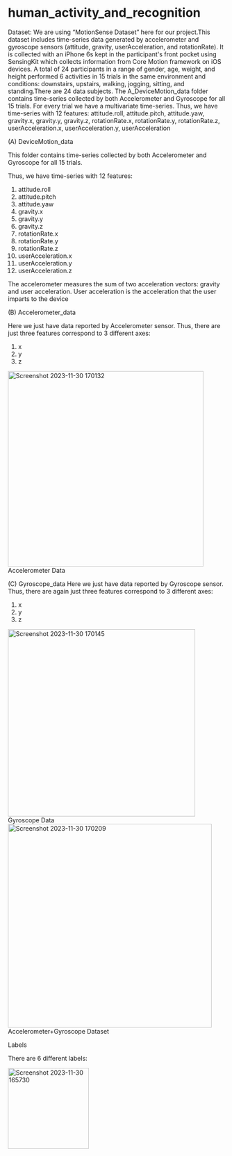 # human_activity_and_recognition

Dataset:
We are using “MotionSense Dataset” here for our project.This dataset includes time-series data generated by accelerometer and gyroscope sensors (attitude, gravity, userAcceleration, and rotationRate). It is collected with an iPhone 6s kept in the participant's front pocket using SensingKit which collects information from Core Motion framework on iOS devices. A total of 24 participants in a range of gender, age, weight, and height performed 6 activities in 15 trials in the same environment and conditions: downstairs, upstairs, walking, jogging, sitting, and standing.There are 24 data subjects. The A_DeviceMotion_data folder contains time-series collected by both Accelerometer and Gyroscope for all 15 trials. For every trial we have a multivariate time-series. Thus, we have time-series with 12 features: attitude.roll, attitude.pitch, attitude.yaw, gravity.x, gravity.y, gravity.z, rotationRate.x, rotationRate.y, rotationRate.z, 
userAcceleration.x, userAcceleration.y, userAcceleration

(A) DeviceMotion_data

This folder contains time-series collected by both Accelerometer and Gyroscope for all 15 trials. 

Thus, we have time-series with 12 features:
1. attitude.roll
2. attitude.pitch
3. attitude.yaw
4. gravity.x
5. gravity.y
6. gravity.z
7. rotationRate.x
8. rotationRate.y
9. rotationRate.z
10. userAcceleration.x
11. userAcceleration.y
12. userAcceleration.z
    
The accelerometer measures the sum of two acceleration vectors: gravity and user acceleration. User acceleration is the acceleration that the user imparts to the device

(B) Accelerometer_data

Here we just have data reported by Accelerometer sensor. Thus, there are just three features correspond to 3 different axes:
1. x
2. y
3. z
<img width="450" alt="Screenshot 2023-11-30 170132" src="https://github.com/hardenia-ji/human_activity_and_recognition/assets/114081218/47f24ccb-88b1-47c4-b3df-fc9db2fafeda">
Accelerometer Data


(C) Gyroscope_data
Here we just have data reported by Gyroscope sensor. Thus, there are again just three features correspond to 3 different axes:
1. x
2. y
3. z

<img width="431" alt="Screenshot 2023-11-30 170145" src="https://github.com/hardenia-ji/human_activity_and_recognition/assets/114081218/acbc4c60-1186-4792-a1d7-b9f3bbe17509">
Gyroscope Data


<img width="469" alt="Screenshot 2023-11-30 170209" src="https://github.com/hardenia-ji/human_activity_and_recognition/assets/114081218/a91b68d6-1a53-4236-a8d2-521e3500a45b">
Accelerometer+Gyroscope Dataset

Labels 

There are 6 different labels:

<img width="186" alt="Screenshot 2023-11-30 165730" src="https://github.com/hardenia-ji/human_activity_and_recognition/assets/114081218/05881c65-d354-4708-a277-18d65e650d0e">
